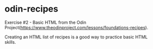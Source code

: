 # odin-recipes
Exercise #2 - Basic HTML from the Odin Project(https://www.theodinproject.com/lessons/foundations-recipes).

Creating an HTML list of recipes is a good way to practice basic HTML skills.